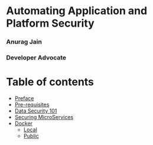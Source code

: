 # Automating Application and Platform Security
### Anurag Jain
### Developer Advocate

Table of contents
=================

<!--ts-->
   * [Preface](_Chapter_01_Preface/)
   * [Pre-requisites](_Chapter_02_Setup/)
   * [Data Security 101](_Chapter_03_DataSecurity101/)
   * [Securing MicroServices](_Chapter_04_DPG/)
   * [Docker](#docker)
     * [Local](#local)
     * [Public](#public)
<!--te-->
